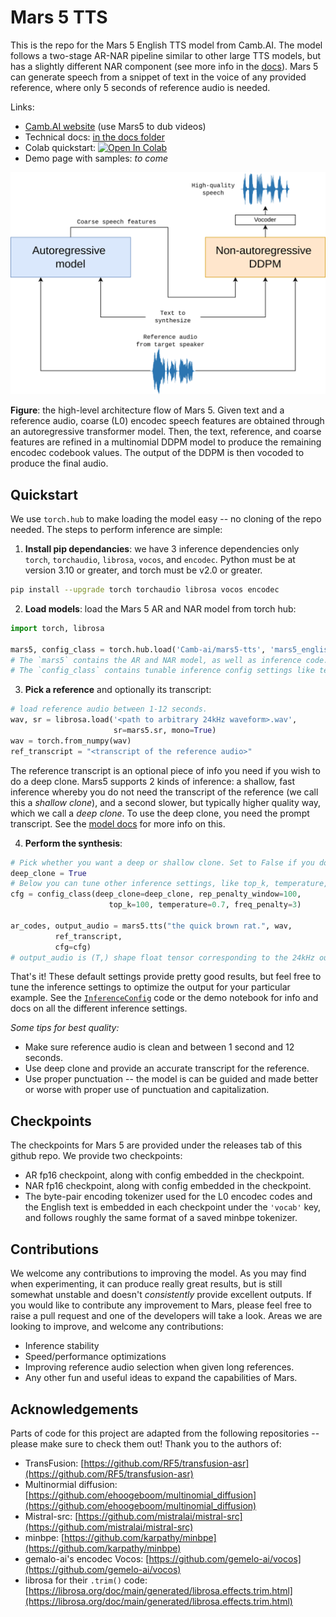 # Mars 5 TTS

This is the repo for the Mars 5 English TTS model from Camb.AI.
The model follows a two-stage AR-NAR pipeline similar to other large TTS models, but has a slightly different NAR component (see more info in the [docs](docs/architecture.md)). 
Mars 5 can generate speech from a snippet of text in the voice of any provided reference, where only 5 seconds of reference audio is needed.

Links:
- [Camb.AI website](https://camb.ai/) (use Mars5 to dub videos)
- Technical docs: [in the docs folder](docs/architecture.md)
- Colab quickstart: <a target="_blank" href="https://colab.research.google.com/github/Camb-ai/mars5-tts/blob/master/mars5_demo.ipynb"><img src="https://colab.research.google.com/assets/colab-badge.svg" alt="Open In Colab"/></a>
- Demo page with samples: _to come_


![Mars 5 simplified diagram](docs/assets/simplified_diagram.png)

**Figure**: the high-level architecture flow of Mars 5. Given text and a reference audio, coarse (L0) encodec speech features are obtained through an autoregressive transformer model. Then, the text, reference, and coarse features are refined in a multinomial DDPM model to produce the remaining encodec codebook values. The output of the DDPM is then vocoded to produce the final audio.


## Quickstart


We use `torch.hub` to make loading the model easy -- no cloning of the repo needed. The steps to perform inference are simple:

1. **Install pip dependancies**: we have 3 inference dependencies only `torch`, `torchaudio`, `librosa`, `vocos`, and `encodec`. Python must be at version 3.10 or greater, and torch must be v2.0 or greater.

```bash
pip install --upgrade torch torchaudio librosa vocos encodec
```

2. **Load models**: load the Mars 5 AR and NAR model from torch hub:

```python
import torch, librosa

mars5, config_class = torch.hub.load('Camb-ai/mars5-tts', 'mars5_english', trust_repo=True)
# The `mars5` contains the AR and NAR model, as well as inference code.
# The `config_class` contains tunable inference config settings like temperature.
```
3. **Pick a reference** and optionally its transcript:

```python
# load reference audio between 1-12 seconds.
wav, sr = librosa.load('<path to arbitrary 24kHz waveform>.wav', 
                       sr=mars5.sr, mono=True)
wav = torch.from_numpy(wav)
ref_transcript = "<transcript of the reference audio>"
```

The reference transcript is an optional piece of info you need if you wish to do a deep clone.
Mars5 supports 2 kinds of inference: a shallow, fast inference whereby you do not need the transcript of the reference (we call this a _shallow clone_), and a second slower, but typically higher quality way, which we call a _deep clone_.
To use the deep clone, you need the prompt transcript. See the [model docs](docs/architecture.md) for more info on this. 

4. **Perform the synthesis**:

```python
# Pick whether you want a deep or shallow clone. Set to False if you don't know prompt transcript or want fast inference. Set to True if you know transcript and want highest quality.
deep_clone = True 
# Below you can tune other inference settings, like top_k, temperature, top_p, etc...
cfg = config_class(deep_clone=deep_clone, rep_penalty_window=100,
                      top_k=100, temperature=0.7, freq_penalty=3)

ar_codes, output_audio = mars5.tts("the quick brown rat.", wav, 
          ref_transcript,
          cfg=cfg)
# output_audio is (T,) shape float tensor corresponding to the 24kHz output audio.
```

That's it! These default settings provide pretty good results, but feel free to tune the inference settings to optimize the output for your particular example. See the [`InferenceConfig`](inference.py) code or the demo notebook for info and docs on all the different inference settings.

_Some tips for best quality:_
- Make sure reference audio is clean and between 1 second and 12 seconds.
- Use deep clone and provide an accurate transcript for the reference.
- Use proper punctuation -- the model is can be guided and made better or worse with proper use of punctuation and capitalization.


## Checkpoints

The checkpoints for Mars 5 are provided under the releases tab of this github repo. We provide two checkpoints:

- AR fp16 checkpoint, along with config embedded in the checkpoint.
- NAR fp16 checkpoint, along with config embedded in the checkpoint.
- The byte-pair encoding tokenizer used for the L0 encodec codes and the English text is embedded in each checkpoint under the `'vocab'` key, and follows roughly the same format of a saved minbpe tokenizer. 

## Contributions

We welcome any contributions to improving the model. As you may find when experimenting, it can produce really great results, but is still somewhat unstable and doesn't _consistently_ provide excellent outputs.
If you would like to contribute any improvement to Mars, please feel free to raise a pull request and one of the developers will take a look.
Areas we are looking to improve, and welcome any contributions:

- Inference stability
- Speed/performance optimizations
- Improving reference audio selection when given long references.
- Any other fun and useful ideas to expand the capabilities of Mars.

## Acknowledgements

Parts of code for this project are adapted from the following repositories -- please make sure to check them out! Thank you to the authors of:

- TransFusion: [https://github.com/RF5/transfusion-asr](https://github.com/RF5/transfusion-asr)
- Multinormial diffusion: [https://github.com/ehoogeboom/multinomial_diffusion](https://github.com/ehoogeboom/multinomial_diffusion)
- Mistral-src: [https://github.com/mistralai/mistral-src](https://github.com/mistralai/mistral-src)
- minbpe: [https://github.com/karpathy/minbpe](https://github.com/karpathy/minbpe)
- gemalo-ai's encodec Vocos: [https://github.com/gemelo-ai/vocos](https://github.com/gemelo-ai/vocos)
- librosa for their `.trim()` code: [https://librosa.org/doc/main/generated/librosa.effects.trim.html](https://librosa.org/doc/main/generated/librosa.effects.trim.html)


